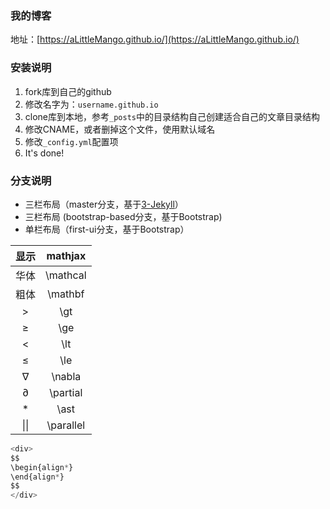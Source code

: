 ### 我的博客

地址：[https://aLittleMango.github.io/](https://aLittleMango.github.io/)

### 安装说明

1. fork库到自己的github
2. 修改名字为：`username.github.io`
3. clone库到本地，参考`_posts`中的目录结构自己创建适合自己的文章目录结构
4. 修改CNAME，或者删掉这个文件，使用默认域名
5. 修改`_config.yml`配置项
6. It's done!

### 分支说明

- 三栏布局（master分支，基于[3-Jekyll](https://github.com/P233/3-Jekyll)）
- 三栏布局 (bootstrap-based分支，基于Bootstrap)
- 单栏布局（first-ui分支，基于Bootstrap）

<script src="https://cdn.mathjax.org/mathjax/latest/MathJax.js?config=TeX-AMS-MML_HTMLorMML" type="text/javascript"></script>

|显示|mathjax|
|:---:|:---:|
|华体|\mathcal|
|粗体|\mathbf|
|>|\gt|
|≥|\ge|
|<|\lt|
|≤|\le|
|∇|\nabla|
|∂|\partial|
|*|\ast|
|\|\||\parallel|

```js
<div>
$$
\begin{align*}
\end{align*}
$$
</div>
```
